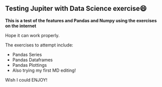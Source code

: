 ## Testing Jupiter with Data Science exercise😄 

**This is a test of the features and Pandas and Numpy using the exercises on the internet**

Hope it can work properly.

The exercises to attempt include:

* Pandas Series
* Pandas Dataframes
* Pandas Plottings
* Also trying my first MD editing!

Wish I could ENJOY!
